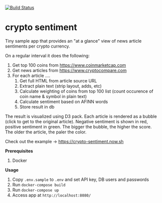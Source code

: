 [![Build Status](https://gitlab.com/tweinmann/crypto_sentiment/badges/master/pipeline.svg)](https://gitlab.com/tweinmann/crypto_sentiment/pipelines)

# crypto sentiment 

Tiny sample app that provides an "at a glance" view of news article sentiments per crypto currency. 

On a regular interval it does the following:

1. Get top 100 coins from https://www.coinmarketcap.com
2. Get news articles from https://www.cryptocompare.com
3. For each article ....
    1. Get full HTML from article source URL
    2. Extract plain text (strip layout, adds, etc)
    3. Calculate weighting of coins from top 100 list (count occurence of coin name & symbol in plain text)
    4. Calculate sentiment based on AFINN words
    5. Store result in db

The result is visualized using D3 pack. Each article is rendered as a bubble (click to get to the original article). Negative sentiment is shown in red, positive sentiment in green. The bigger the bubble, the higher the score. The older the article, the paler the color.

Check out the example -> https://crypto-sentiment.now.sh

**Prerequisites**

1. Docker

**Usage**

1. Copy `.env.sample` to `.env` and set API key, DB users and passwords
2. Run `docker-compose build`
3. Run `docker-compose up`
4. Access app at `http://localhost:8080/`




 
